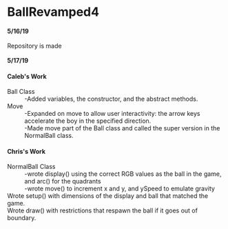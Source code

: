 # BallRevamped4
<b>5/16/19</b> </br> </br>
Repository is made </br></br>
<b>5/17/19</b></br>
<h4> Caleb's Work </h4>
  <dt>Ball Class</dt>
  <dd>-Added variables, the constructor, and the abstract methods. </dd>
  <dt>Move</dt>
  <dd>-Expanded on move to allow user interactivity: the arrow keys accelerate the boy in the specified direction.</dd>
  <dd>-Made move part of the Ball class and called the super version in the NormalBall class.  </dd>
<h4> Chris's Work </h4>
  <dt>NormalBall Class</dt>
  <dd>-wrote display() using the correct RGB values as the ball in the game, and arc() for the quadrants</dd>
  <dd>-wrote move() to increment x and y, and ySpeed to emulate gravity</dd>
  <dt>Wrote setup() with dimensions of the display and ball that matched the game.</dt>
  <dt>Wrote draw() with restrictions that respawn the ball if it goes out of boundary. </dt>
</d1>
